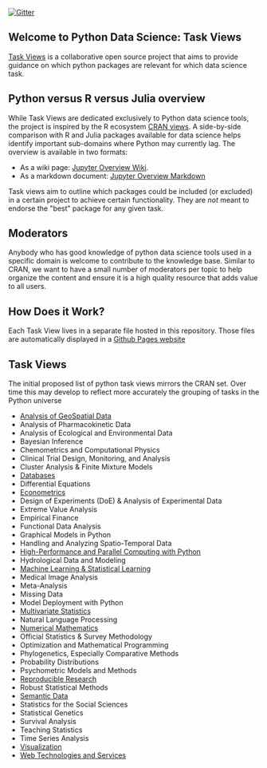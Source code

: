 [![Gitter](https://badges.gitter.im/open-risk/pythonDataScience.svg)](https://gitter.im/open-risk/pythonDataScience?utm_source=badge&utm_medium=badge&utm_campaign=pr-badge)

## Welcome to Python Data Science: Task Views
[Task Views](https://www.pythondatascience.org/) is a collaborative open source project that aims to provide guidance 
on which python packages are relevant for which data science task. 

## Python versus R versus Julia overview
While Task Views are dedicated exclusively to Python data science tools, the project is inspired by the R 
ecosystem [CRAN views](https://cran.r-project.org/web/views/). A side-by-side comparison with R and Julia packages 
available for data science helps identify important sub-domains where Python may currently lag. The overview is
available in two formats:
* As a wiki page: [Jupyter Overview Wiki](https://www.openriskmanual.org/wiki/Overview_of_the_Julia-Python-R_Universe). 
* As a markdown document: [Jupyter Overview Markdown](Overview.md)

Task views aim to outline which packages could be included (or excluded) in a certain project to achieve certain 
functionality. They are *not* meant to endorse the "best" package for any given task. 

## Moderators
Anybody who has good knowledge of python data science tools used in a specific domain is welcome to contribute to the 
knowledge base. Similar to CRAN, we want to have a small number of moderators per topic to help organize the content 
and ensure it is a high quality resource that adds value to all users.

## How Does it Work?
Each Task View lives in a separate file hosted in this repository. Those files are automatically displayed 
in a [Github Pages website](https://www.pythondatascience.org/)

## Task Views
The initial proposed list of python task views mirrors the CRAN set. Over time this may develop to 
reflect more accurately the grouping of tasks in the Python universe

* [Analysis of GeoSpatial Data](Geospatial.md)
* Analysis of Pharmacokinetic Data
* Analysis of Ecological and Environmental Data
* Bayesian Inference
* Chemometrics and Computational Physics
* Clinical Trial Design, Monitoring, and Analysis
* Cluster Analysis & Finite Mixture Models
* [Databases](Databases.md)
* Differential Equations
* [Econometrics](Econometrics.md)
* Design of Experiments (DoE) & Analysis of Experimental Data
* Extreme Value Analysis
* Empirical Finance
* Functional Data Analysis
* Graphical Models in Python
* Handling and Analyzing Spatio-Temporal Data
* [High-Performance and Parallel Computing with Python](HPC.md)
* Hydrological Data and Modeling
* [Machine Learning & Statistical Learning](MachineLearning.md)
* Medical Image Analysis
* Meta-Analysis
* Missing Data
* Model Deployment with Python
* [Multivariate Statistics](Statistics.md)
* Natural Language Processing
* [Numerical Mathematics](Mathematics.md)
* Official Statistics & Survey Methodology
* Optimization and Mathematical Programming
* Phylogenetics, Especially Comparative Methods
* Probability Distributions
* Psychometric Models and Methods
* [Reproducible Research](Reproducibility.md)
* Robust Statistical Methods
* [Semantic Data](SemanticData.md)
* Statistics for the Social Sciences
* Statistical Genetics
* Survival Analysis
* Teaching Statistics
* Time Series Analysis
* [Visualization](Visualization.md)
* [Web Technologies and Services](Web.md)

